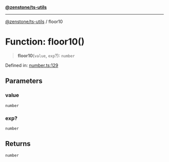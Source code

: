 [**@zenstone/ts-utils**](../README.md)

***

[@zenstone/ts-utils](../globals.md) / floor10

# Function: floor10()

> **floor10**(`value`, `exp`?): `number`

Defined in: [number.ts:129](https://github.com/janpoem/ts-utils/blob/d3cd470a5c675e0cbb24c01f6f88f5c578c50491/src/number.ts#L129)

## Parameters

### value

`number`

### exp?

`number`

## Returns

`number`
